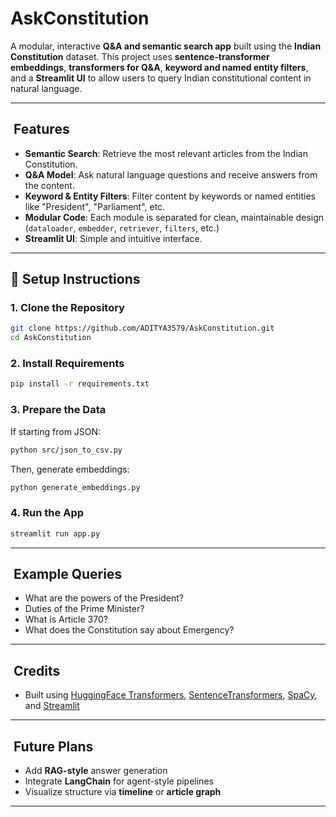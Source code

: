 # AskConstitution 

A modular, interactive **Q&A and semantic search app** built using the **Indian Constitution** dataset. This project uses **sentence-transformer embeddings**, **transformers for Q&A**, **keyword and named entity filters**, and a **Streamlit UI** to allow users to query Indian constitutional content in natural language.

---

##  Features

- **Semantic Search**: Retrieve the most relevant articles from the Indian Constitution.
- **Q&A Model**: Ask natural language questions and receive answers from the content.
- **Keyword & Entity Filters**: Filter content by keywords or named entities like "President", "Parliament", etc.
- **Modular Code**: Each module is separated for clean, maintainable design (`dataloader`, `embedder`, `retriever`, `filters`, etc.)
- **Streamlit UI**: Simple and intuitive interface.

---

## 🚀 Setup Instructions

### 1. Clone the Repository

```bash
git clone https://github.com/ADITYA3579/AskConstitution.git
cd AskConstitution
```

### 2. Install Requirements

```bash
pip install -r requirements.txt
```

### 3. Prepare the Data

If starting from JSON:

```bash
python src/json_to_csv.py
```

Then, generate embeddings:

```bash
python generate_embeddings.py
```

### 4. Run the App

```bash
streamlit run app.py
```

---

##  Example Queries

- What are the powers of the President?
- Duties of the Prime Minister?
- What is Article 370?
- What does the Constitution say about Emergency?

---

##  Credits

- Built using [HuggingFace Transformers](https://huggingface.co/), [SentenceTransformers](https://www.sbert.net/), [SpaCy](https://spacy.io/), and [Streamlit](https://streamlit.io/)

---

##  Future Plans

- Add **RAG-style** answer generation
- Integrate **LangChain** for agent-style pipelines
- Visualize structure via **timeline** or **article graph**

---

##

